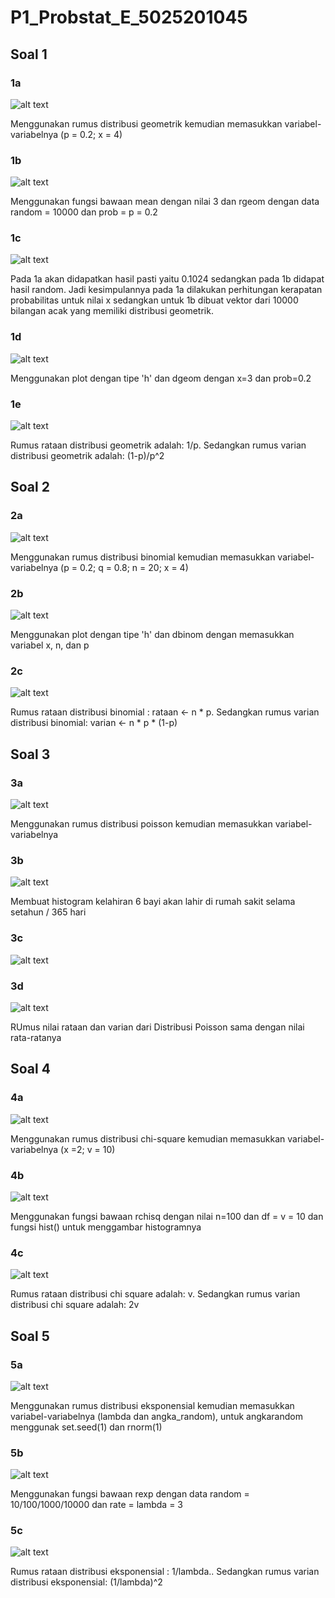 # P1_Probstat_E_5025201045

## Soal 1

### 1a
![alt text](https://github.com/mlintang20/P1_Probstat_E_5025201045/blob/master/images/ss_1a.png?raw=true)

Menggunakan rumus distribusi geometrik kemudian memasukkan variabel-variabelnya (p = 0.2; x = 4)

### 1b
![alt text](https://github.com/mlintang20/P1_Probstat_E_5025201045/blob/master/images/ss_1b.png?raw=true)

Menggunakan fungsi bawaan mean dengan nilai 3 dan rgeom dengan data random = 10000 dan prob = p = 0.2

### 1c
![alt text](https://github.com/mlintang20/P1_Probstat_E_5025201045/blob/master/images/ss_1c.png?raw=true)

Pada 1a akan didapatkan hasil pasti yaitu 0.1024 sedangkan pada 1b didapat hasil random.
Jadi kesimpulannya pada 1a dilakukan perhitungan kerapatan probabilitas untuk nilai x sedangkan untuk 1b dibuat vektor dari 10000 bilangan acak yang memiliki distribusi geometrik.

### 1d
![alt text](https://github.com/mlintang20/P1_Probstat_E_5025201045/blob/master/images/ss_1d.png?raw=true)

Menggunakan plot dengan tipe 'h' dan dgeom dengan x=3 dan prob=0.2

### 1e
![alt text](https://github.com/mlintang20/P1_Probstat_E_5025201045/blob/master/images/ss_1e.png?raw=true)

Rumus rataan distribusi geometrik adalah: 1/p.
Sedangkan rumus varian distribusi geometrik adalah: (1-p)/p^2

## Soal 2

### 2a
![alt text](https://github.com/mlintang20/P1_Probstat_E_5025201045/blob/master/images/ss_2a.png?raw=true)

Menggunakan rumus distribusi binomial kemudian memasukkan variabel-variabelnya (p = 0.2; q = 0.8; n = 20; x = 4)

### 2b
![alt text](https://github.com/mlintang20/P1_Probstat_E_5025201045/blob/master/images/ss_2b.png?raw=true)

Menggunakan plot dengan tipe 'h' dan dbinom dengan memasukkan variabel x, n, dan p

### 2c
![alt text](https://github.com/mlintang20/P1_Probstat_E_5025201045/blob/master/images/ss_2c.png?raw=true)

Rumus rataan distribusi binomial : rataan <- n * p.
Sedangkan rumus varian distribusi binomial: varian <- n * p * (1-p)

## Soal 3

### 3a
![alt text](https://github.com/mlintang20/P1_Probstat_E_5025201045/blob/master/images/ss_3a.png?raw=true)

Menggunakan rumus distribusi poisson kemudian memasukkan variabel-variabelnya

### 3b
![alt text](https://github.com/mlintang20/P1_Probstat_E_5025201045/blob/master/images/ss_3b.png?raw=true)

Membuat histogram kelahiran 6 bayi akan lahir di rumah sakit selama setahun / 365 hari

### 3c
![alt text](https://github.com/mlintang20/P1_Probstat_E_5025201045/blob/master/images/ss_3c.png?raw=true)

### 3d
![alt text](https://github.com/mlintang20/P1_Probstat_E_5025201045/blob/master/images/ss_3d.png?raw=true)

RUmus nilai rataan dan varian dari Distribusi Poisson sama dengan nilai rata-ratanya

## Soal 4

### 4a
![alt text](https://github.com/mlintang20/P1_Probstat_E_5025201045/blob/master/images/ss_4a.png?raw=true)

Menggunakan rumus distribusi chi-square kemudian memasukkan variabel-variabelnya (x =2; v = 10)

### 4b
![alt text](https://github.com/mlintang20/P1_Probstat_E_5025201045/blob/master/images/ss_4b.png?raw=true)

Menggunakan fungsi bawaan rchisq dengan nilai n=100 dan df = v = 10 dan fungsi hist() untuk menggambar histogramnya

### 4c
![alt text](https://github.com/mlintang20/P1_Probstat_E_5025201045/blob/master/images/ss_4c.png?raw=true)

Rumus rataan distribusi chi square adalah: v.
Sedangkan rumus varian distribusi chi square adalah: 2v

## Soal 5

### 5a
![alt text](https://github.com/mlintang20/P1_Probstat_E_5025201045/blob/master/images/ss_5a.png?raw=true)

Menggunakan rumus distribusi eksponensial kemudian memasukkan variabel-variabelnya (lambda dan angka_random), untuk angkarandom menggunak set.seed(1) dan rnorm(1)

### 5b
![alt text](https://github.com/mlintang20/P1_Probstat_E_5025201045/blob/master/images/ss_5b.png?raw=true)

Menggunakan fungsi bawaan rexp dengan data random = 10/100/1000/10000 dan rate = lambda = 3

### 5c
![alt text](https://github.com/mlintang20/P1_Probstat_E_5025201045/blob/master/images/ss_5c.png?raw=true)

Rumus rataan distribusi eksponensial : 1/lambda..
Sedangkan rumus varian distribusi eksponensial: (1/lambda)^2


